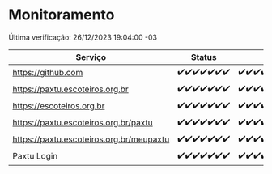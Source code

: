 # Monitoramento

Última verificação: 26/12/2023 19:04:00 -03

|Serviço|Status|Últimas 24h|
|---|---|---|
|https://github.com|<span title="2023-12-19: OK=24">✔️</span><span title="2023-12-20: OK=24">✔️</span><span title="2023-12-21: OK=24">✔️</span><span title="2023-12-22: OK=24">✔️</span><span title="2023-12-23: OK=24">✔️</span><span title="2023-12-24: OK=24">✔️</span><span title="2023-12-25: OK=22">✔️</span>|<span title="25/12/2023 19:04:00 -03 : 200">✔️</span><span title="25/12/2023 20:05:00 -03 : 200">✔️</span><span title="25/12/2023 21:30:00 -03 : 200">✔️</span><span title="25/12/2023 22:41:00 -03 : 200">✔️</span><span title="25/12/2023 23:17:00 -03 : 200">✔️</span><span title="26/12/2023 00:07:00 -03 : 200">✔️</span><span title="26/12/2023 01:08:00 -03 : 200">✔️</span><span title="26/12/2023 02:06:00 -03 : 200">✔️</span><span title="26/12/2023 03:08:00 -03 : 200">✔️</span><span title="26/12/2023 04:05:00 -03 : 200">✔️</span><span title="26/12/2023 05:08:00 -03 : 200">✔️</span><span title="26/12/2023 06:06:00 -03 : 200">✔️</span><span title="26/12/2023 07:06:00 -03 : 200">✔️</span><span title="26/12/2023 08:03:00 -03 : 200">✔️</span><span title="26/12/2023 09:10:00 -03 : 200">✔️</span><span title="26/12/2023 10:07:00 -03 : 200">✔️</span><span title="26/12/2023 11:04:00 -03 : 200">✔️</span><span title="26/12/2023 12:06:00 -03 : 200">✔️</span><span title="26/12/2023 13:07:00 -03 : 200">✔️</span><span title="26/12/2023 14:04:00 -03 : 200">✔️</span><span title="26/12/2023 15:07:00 -03 : 200">✔️</span><span title="26/12/2023 16:03:00 -03 : 200">✔️</span><span title="26/12/2023 17:06:00 -03 : 200">✔️</span><span title="26/12/2023 18:03:00 -03 : 200">✔️</span><span title="26/12/2023 19:04:00 -03 : 200">✔️</span>|
|https://paxtu.escoteiros.org.br|<span title="2023-12-19: OK=24">✔️</span><span title="2023-12-20: OK=24">✔️</span><span title="2023-12-21: OK=24">✔️</span><span title="2023-12-22: OK=24">✔️</span><span title="2023-12-23: OK=24">✔️</span><span title="2023-12-24: OK=24">✔️</span><span title="2023-12-25: OK=22">✔️</span>|<span title="25/12/2023 19:04:00 -03 : 200">✔️</span><span title="25/12/2023 20:05:00 -03 : 200">✔️</span><span title="25/12/2023 21:30:00 -03 : 200">✔️</span><span title="25/12/2023 22:41:00 -03 : 200">✔️</span><span title="25/12/2023 23:17:00 -03 : 200">✔️</span><span title="26/12/2023 00:07:00 -03 : 200">✔️</span><span title="26/12/2023 01:08:00 -03 : 200">✔️</span><span title="26/12/2023 02:06:00 -03 : 200">✔️</span><span title="26/12/2023 03:08:00 -03 : 200">✔️</span><span title="26/12/2023 04:05:00 -03 : 200">✔️</span><span title="26/12/2023 05:08:00 -03 : 200">✔️</span><span title="26/12/2023 06:06:00 -03 : 200">✔️</span><span title="26/12/2023 07:06:00 -03 : 200">✔️</span><span title="26/12/2023 08:03:00 -03 : 200">✔️</span><span title="26/12/2023 09:10:00 -03 : 200">✔️</span><span title="26/12/2023 10:07:00 -03 : 200">✔️</span><span title="26/12/2023 11:04:00 -03 : 200">✔️</span><span title="26/12/2023 12:06:00 -03 : 200">✔️</span><span title="26/12/2023 13:07:00 -03 : 200">✔️</span><span title="26/12/2023 14:04:00 -03 : 200">✔️</span><span title="26/12/2023 15:07:00 -03 : 200">✔️</span><span title="26/12/2023 16:03:00 -03 : 200">✔️</span><span title="26/12/2023 17:06:00 -03 : 200">✔️</span><span title="26/12/2023 18:03:00 -03 : 200">✔️</span><span title="26/12/2023 19:04:00 -03 : 200">✔️</span>|
|https://escoteiros.org.br|<span title="2023-12-19: OK=24">✔️</span><span title="2023-12-20: OK=24">✔️</span><span title="2023-12-21: OK=24">✔️</span><span title="2023-12-22: OK=24">✔️</span><span title="2023-12-23: OK=24">✔️</span><span title="2023-12-24: OK=24">✔️</span><span title="2023-12-25: OK=22">✔️</span>|<span title="25/12/2023 19:04:00 -03 : 200">✔️</span><span title="25/12/2023 20:05:00 -03 : 200">✔️</span><span title="25/12/2023 21:30:00 -03 : 200">✔️</span><span title="25/12/2023 22:41:00 -03 : 200">✔️</span><span title="25/12/2023 23:17:00 -03 : 200">✔️</span><span title="26/12/2023 00:07:00 -03 : 200">✔️</span><span title="26/12/2023 01:08:00 -03 : 200">✔️</span><span title="26/12/2023 02:06:00 -03 : 200">✔️</span><span title="26/12/2023 03:08:00 -03 : 200">✔️</span><span title="26/12/2023 04:05:00 -03 : 200">✔️</span><span title="26/12/2023 05:08:00 -03 : 200">✔️</span><span title="26/12/2023 06:06:00 -03 : 200">✔️</span><span title="26/12/2023 07:06:00 -03 : 200">✔️</span><span title="26/12/2023 08:03:00 -03 : 200">✔️</span><span title="26/12/2023 09:10:00 -03 : 200">✔️</span><span title="26/12/2023 10:07:00 -03 : 200">✔️</span><span title="26/12/2023 11:04:00 -03 : 200">✔️</span><span title="26/12/2023 12:06:00 -03 : 200">✔️</span><span title="26/12/2023 13:07:00 -03 : 200">✔️</span><span title="26/12/2023 14:04:00 -03 : 200">✔️</span><span title="26/12/2023 15:07:00 -03 : 200">✔️</span><span title="26/12/2023 16:03:00 -03 : 200">✔️</span><span title="26/12/2023 17:06:00 -03 : 200">✔️</span><span title="26/12/2023 18:03:00 -03 : 200">✔️</span><span title="26/12/2023 19:04:00 -03 : 200">✔️</span>|
|https://paxtu.escoteiros.org.br/paxtu|<span title="2023-12-19: OK=24">✔️</span><span title="2023-12-20: OK=24">✔️</span><span title="2023-12-21: OK=24">✔️</span><span title="2023-12-22: OK=24">✔️</span><span title="2023-12-23: OK=24">✔️</span><span title="2023-12-24: OK=24">✔️</span><span title="2023-12-25: OK=22">✔️</span>|<span title="25/12/2023 19:04:00 -03 : 200">✔️</span><span title="25/12/2023 20:05:00 -03 : 200">✔️</span><span title="25/12/2023 21:30:00 -03 : 200">✔️</span><span title="25/12/2023 22:42:00 -03 : 200">✔️</span><span title="25/12/2023 23:17:00 -03 : 200">✔️</span><span title="26/12/2023 00:07:00 -03 : 200">✔️</span><span title="26/12/2023 01:08:00 -03 : 200">✔️</span><span title="26/12/2023 02:06:00 -03 : 200">✔️</span><span title="26/12/2023 03:08:00 -03 : 200">✔️</span><span title="26/12/2023 04:05:00 -03 : 200">✔️</span><span title="26/12/2023 05:08:00 -03 : 200">✔️</span><span title="26/12/2023 06:06:00 -03 : 200">✔️</span><span title="26/12/2023 07:06:00 -03 : 200">✔️</span><span title="26/12/2023 08:03:00 -03 : 200">✔️</span><span title="26/12/2023 09:10:00 -03 : 200">✔️</span><span title="26/12/2023 10:07:00 -03 : 200">✔️</span><span title="26/12/2023 11:04:00 -03 : 200">✔️</span><span title="26/12/2023 12:06:00 -03 : 200">✔️</span><span title="26/12/2023 13:07:00 -03 : 200">✔️</span><span title="26/12/2023 14:04:00 -03 : 200">✔️</span><span title="26/12/2023 15:07:00 -03 : 200">✔️</span><span title="26/12/2023 16:03:00 -03 : 200">✔️</span><span title="26/12/2023 17:06:00 -03 : 200">✔️</span><span title="26/12/2023 18:03:00 -03 : 200">✔️</span><span title="26/12/2023 19:04:00 -03 : 200">✔️</span>|
|https://paxtu.escoteiros.org.br/meupaxtu|<span title="2023-12-19: OK=24">✔️</span><span title="2023-12-20: OK=24">✔️</span><span title="2023-12-21: OK=24">✔️</span><span title="2023-12-22: OK=24">✔️</span><span title="2023-12-23: OK=24">✔️</span><span title="2023-12-24: OK=24">✔️</span><span title="2023-12-25: OK=22">✔️</span>|<span title="25/12/2023 19:04:00 -03 : 200">✔️</span><span title="25/12/2023 20:05:00 -03 : 200">✔️</span><span title="25/12/2023 21:30:00 -03 : 200">✔️</span><span title="25/12/2023 22:42:00 -03 : 200">✔️</span><span title="25/12/2023 23:17:00 -03 : 200">✔️</span><span title="26/12/2023 00:07:00 -03 : 200">✔️</span><span title="26/12/2023 01:08:00 -03 : 200">✔️</span><span title="26/12/2023 02:06:00 -03 : 200">✔️</span><span title="26/12/2023 03:08:00 -03 : 200">✔️</span><span title="26/12/2023 04:05:00 -03 : 200">✔️</span><span title="26/12/2023 05:08:00 -03 : 200">✔️</span><span title="26/12/2023 06:06:00 -03 : 200">✔️</span><span title="26/12/2023 07:06:00 -03 : 200">✔️</span><span title="26/12/2023 08:03:00 -03 : 200">✔️</span><span title="26/12/2023 09:10:00 -03 : 200">✔️</span><span title="26/12/2023 10:07:00 -03 : 200">✔️</span><span title="26/12/2023 11:04:00 -03 : 200">✔️</span><span title="26/12/2023 12:06:00 -03 : 200">✔️</span><span title="26/12/2023 13:07:00 -03 : 200">✔️</span><span title="26/12/2023 14:04:00 -03 : 200">✔️</span><span title="26/12/2023 15:07:00 -03 : 200">✔️</span><span title="26/12/2023 16:03:00 -03 : 200">✔️</span><span title="26/12/2023 17:06:00 -03 : 200">✔️</span><span title="26/12/2023 18:03:00 -03 : 200">✔️</span><span title="26/12/2023 19:04:00 -03 : 200">✔️</span>|
|Paxtu Login|<span title="2023-12-19: OK=24">✔️</span><span title="2023-12-20: OK=24">✔️</span><span title="2023-12-21: OK=24">✔️</span><span title="2023-12-22: OK=24">✔️</span><span title="2023-12-23: OK=24">✔️</span><span title="2023-12-24: OK=24">✔️</span><span title="2023-12-25: OK=22">✔️</span>|<span title="25/12/2023 19:04:00 -03 : 200">✔️</span><span title="25/12/2023 20:05:00 -03 : 200">✔️</span><span title="25/12/2023 21:30:00 -03 : 200">✔️</span><span title="25/12/2023 22:42:00 -03 : 200">✔️</span><span title="25/12/2023 23:17:00 -03 : 200">✔️</span><span title="26/12/2023 00:07:00 -03 : 200">✔️</span><span title="26/12/2023 01:08:00 -03 : 200">✔️</span><span title="26/12/2023 02:06:00 -03 : 200">✔️</span><span title="26/12/2023 03:08:00 -03 : 200">✔️</span><span title="26/12/2023 04:05:00 -03 : 200">✔️</span><span title="26/12/2023 05:08:00 -03 : 200">✔️</span><span title="26/12/2023 06:06:00 -03 : 200">✔️</span><span title="26/12/2023 07:06:00 -03 : 200">✔️</span><span title="26/12/2023 08:03:00 -03 : 200">✔️</span><span title="26/12/2023 09:10:00 -03 : 200">✔️</span><span title="26/12/2023 10:07:00 -03 : 200">✔️</span><span title="26/12/2023 11:04:00 -03 : 200">✔️</span><span title="26/12/2023 12:06:00 -03 : 200">✔️</span><span title="26/12/2023 13:07:00 -03 : 200">✔️</span><span title="26/12/2023 14:04:00 -03 : 200">✔️</span><span title="26/12/2023 15:07:00 -03 : 200">✔️</span><span title="26/12/2023 16:03:00 -03 : 200">✔️</span><span title="26/12/2023 17:06:00 -03 : 200">✔️</span><span title="26/12/2023 18:03:00 -03 : 200">✔️</span><span title="26/12/2023 19:04:00 -03 : 200">✔️</span>|
